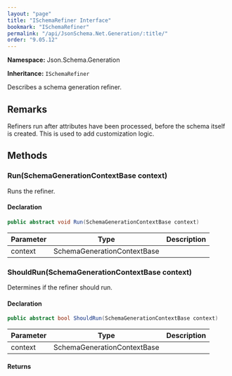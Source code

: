 ```yaml
---
layout: "page"
title: "ISchemaRefiner Interface"
bookmark: "ISchemaRefiner"
permalink: "/api/JsonSchema.Net.Generation/:title/"
order: "9.05.12"
---
```

**Namespace:** Json.Schema.Generation

**Inheritance:**
`ISchemaRefiner`

Describes a schema generation refiner.

## Remarks

Refiners run after attributes have been processed, before the
schema itself is created.  This is used to add customization
logic.

## Methods

### Run(SchemaGenerationContextBase context)

Runs the refiner.

#### Declaration

```c#
public abstract void Run(SchemaGenerationContextBase context)
```
| Parameter | Type | Description |
|---|---|---|
| context | SchemaGenerationContextBase |  |

### ShouldRun(SchemaGenerationContextBase context)

Determines if the refiner should run.

#### Declaration

```c#
public abstract bool ShouldRun(SchemaGenerationContextBase context)
```
| Parameter | Type | Description |
|---|---|---|
| context | SchemaGenerationContextBase |  |

#### Returns



